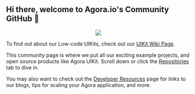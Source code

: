 ## Hi there, welcome to Agora.io's Community GitHub 👋

<p align="center">
  <a href="https://www.agora.io/en/join-slack/">
    <img src="https://img.shields.io/badge/slack-@RTE%20Dev-blue.svg?logo=slack">
  </a>
</p>

To find out about our Low-code UIKits, check out our [UIKit Wiki Page](https://github.com/AgoraIO-Community/.github/wiki/Agora-UIKit).

This community page is where we put all our exciting example projects, and open source products like Agora UIKit. Scroll down or click the [Repositories](https://github.com/orgs/AgoraIO-Community/repositories) tab to dive in.

You may also want to check out the [Developer Resources](https://www.agora.io/en/developer-resources/) page for links to our blogs, tips for scaling your Agora application, and more.
